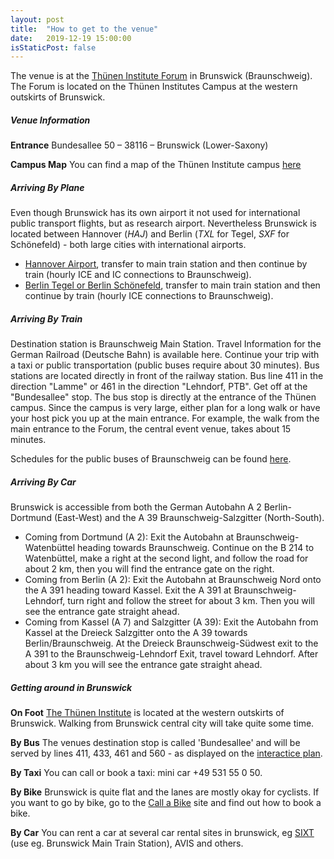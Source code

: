 ```yaml
---
layout: post
title:  "How to get to the venue"
date:   2019-12-19 15:00:00
isStaticPost: false
---
```

The venue is at the [Thünen Institute Forum](https://www.google.de/maps/place/Forum+des+Johann+Heinrich+von+Th%C3%BCnen-Institut/@52.2882346,10.441939,16z/data=!4m16!1m10!4m9!1m0!1m6!1m2!1s0x47aff5d58a00663b:0x425ac6d94ac3ab0!2sBraunschweig!2m2!1d10.5267696!2d52.2688736!3e0!3m4!1s0x47aff7774d2005c9:0xe027a0ae4105dfaa!8m2!3d52.2895531!4d10.4340345) in Brunswick (Braunschweig). The Forum is located on the Thünen Institutes Campus at the western outskirts of Brunswick.


##### Venue Information
__Entrance__ Bundesallee 50 – 38116 – Brunswick (Lower-Saxony)

__Campus Map__ You can find a map of the Thünen Institute campus [here](https://www.thuenen.de/media/ti/Ueber_uns/Standorte_und_Anreise/2018-02_Thuenen-Gelaendeplan_Wache_A4_englisch.pdf)

##### Arriving By Plane
Even though Brunswick has its own airport it not used for international public transport flights, but as research airport. Nevertheless Brunswick is located between Hannover (*HAJ*) and Berlin (*TXL* for Tegel, *SXF* for Schönefeld) - both large cities with international airports.

* [Hannover Airport](http://www.hannover-airport.de/index.php?id=fluginfo_index&L=1), transfer to main train station and then continue by train (hourly ICE and IC connections to Braunschweig).
* [Berlin Tegel or Berlin Schönefeld](http://www.berlin-airport.de/en/index.php), transfer to main train station and then continue by train (hourly ICE connections to Braunschweig).

##### Arriving By Train
Destination station is Braunschweig Main Station. Travel Information for the German Railroad (Deutsche Bahn) is available here. Continue your trip with a taxi or public transportation (public buses require about 30 minutes). Bus stations are located directly in front of the railway station. Bus line 411 in the direction "Lamme" or 461 in the direction "Lehndorf, PTB". Get off at the "Bundesallee" stop. The bus stop is directly at the entrance of the Thünen campus. Since the campus is very large, either plan for a long walk or have your host pick you up at the main entrance. For example, the walk from the main entrance to the Forum, the central event venue, takes about 15 minutes.

Schedules for the public buses of Braunschweig can be found [here](http://www.verkehr-bs.de/fahrplan.html). 

##### Arriving By Car
Brunswick is accessible from both the German Autobahn A 2 Berlin-Dortmund (East-West) and the A 39 Braunschweig-Salzgitter (North-South).

* Coming from Dortmund (A 2): Exit the Autobahn at Braunschweig-Watenbüttel heading towards Braunschweig. Continue on the B 214 to Watenbüttel, make a right at the second light, and follow the road for about 2 km, then you will find the entrance gate on the right.
* Coming from Berlin (A 2): Exit the Autobahn at Braunschweig Nord onto the A 391 heading toward Kassel. Exit the A 391 at Braunschweig-Lehndorf, turn right and follow the street for about 3 km. Then you will see the entrance gate straight ahead.
* Coming from Kassel (A 7) and Salzgitter (A 39): Exit the Autobahn from Kassel at the Dreieck Salzgitter onto the A 39 towards Berlin/Braunschweig. At the Dreieck Braunschweig-Südwest exit to the A 391 to the Braunschweig-Lehndorf Exit, travel toward Lehndorf. After about 3 km you will see the entrance gate straight ahead.

##### Getting around in Brunswick
__On Foot__ [The Thünen Institute](https://www.openstreetmap.org/#map=16/52.2881/10.4376) is located at the western outskirts of Brunswick. Walking from Brunswick central city will take quite some time.

__By Bus__ The venues destination stop is called 'Bundesallee' and will be served by lines 411, 433, 461 and 560 - as displayed on the [interactice plan](https://www.liniennetz-bs.de/index.php/de/netzplan/init/haltestelle/68).

__By Taxi__ You can call or book a taxi: mini car +49 531 55 0 50.

__By Bike__ Brunswick is quite flat and the lanes are mostly okay for cyclists. If you want to go by bike, go to the [Call a Bike](https://www.callabike-interaktiv.de/en/Find-a-bike?city=52.25274%7C10.539341&address=&values=) site and find out how to book a bike.

__By Car__ You can rent a car at several car rental sites in brunswick, eg [SIXT](https://www.sixt.com/) (use eg. Brunswick Main Train Station), AVIS and others.
